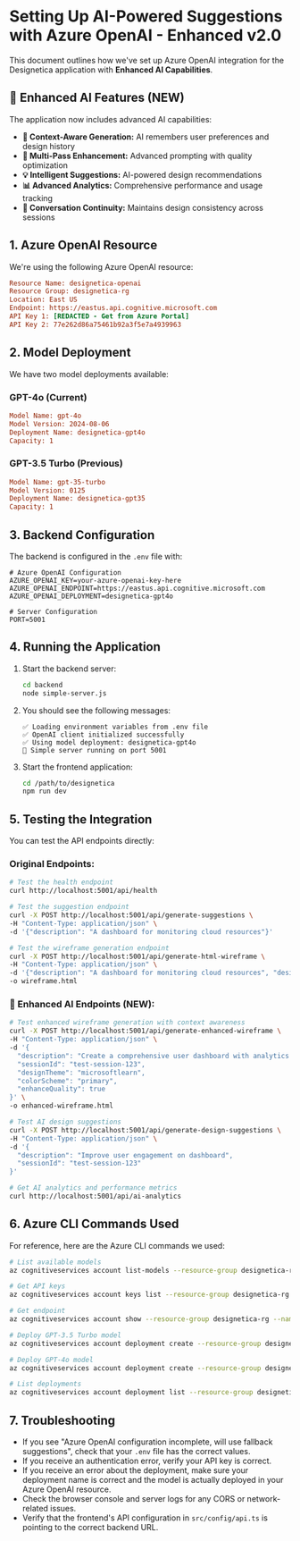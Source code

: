 # Setting Up AI-Powered Suggestions with Azure OpenAI - Enhanced v2.0

This document outlines how we've set up Azure OpenAI integration for the Designetica application with **Enhanced AI Capabilities**.

## 🚀 **Enhanced AI Features (NEW)**

The application now includes advanced AI capabilities:

- **🧠 Context-Aware Generation:** AI remembers user preferences and design history
- **🎨 Multi-Pass Enhancement:** Advanced prompting with quality optimization
- **💡 Intelligent Suggestions:** AI-powered design recommendations
- **📊 Advanced Analytics:** Comprehensive performance and usage tracking
- **🔄 Conversation Continuity:** Maintains design consistency across sessions

## 1. Azure OpenAI Resource

We're using the following Azure OpenAI resource:

```ini
Resource Name: designetica-openai
Resource Group: designetica-rg
Location: East US
Endpoint: https://eastus.api.cognitive.microsoft.com
API Key 1: [REDACTED - Get from Azure Portal]
API Key 2: 77e262d86a75461b92a3f5e7a4939963
```

## 2. Model Deployment

We have two model deployments available:

### GPT-4o (Current)

```ini
Model Name: gpt-4o
Model Version: 2024-08-06
Deployment Name: designetica-gpt4o
Capacity: 1
```

### GPT-3.5 Turbo (Previous)

```ini
Model Name: gpt-35-turbo
Model Version: 0125
Deployment Name: designetica-gpt35
Capacity: 1
```

## 3. Backend Configuration

The backend is configured in the `.env` file with:

```env
# Azure OpenAI Configuration
AZURE_OPENAI_KEY=your-azure-openai-key-here
AZURE_OPENAI_ENDPOINT=https://eastus.api.cognitive.microsoft.com
AZURE_OPENAI_DEPLOYMENT=designetica-gpt4o

# Server Configuration
PORT=5001
```

## 4. Running the Application

1. Start the backend server:

   ```bash
   cd backend
   node simple-server.js
   ```

2. You should see the following messages:

   ```console
   ✅ Loading environment variables from .env file
   ✅ OpenAI client initialized successfully
   ✅ Using model deployment: designetica-gpt4o
   🚀 Simple server running on port 5001
   ```

3. Start the frontend application:

   ```bash
   cd /path/to/designetica
   npm run dev
   ```

## 5. Testing the Integration

You can test the API endpoints directly:

### **Original Endpoints:**

```bash
# Test the health endpoint
curl http://localhost:5001/api/health

# Test the suggestion endpoint
curl -X POST http://localhost:5001/api/generate-suggestions \
-H "Content-Type: application/json" \
-d '{"description": "A dashboard for monitoring cloud resources"}'

# Test the wireframe generation endpoint
curl -X POST http://localhost:5001/api/generate-html-wireframe \
-H "Content-Type: application/json" \
-d '{"description": "A dashboard for monitoring cloud resources", "designTheme": "microsoftlearn"}' \
-o wireframe.html
```

### **🚀 Enhanced AI Endpoints (NEW):**

```bash
# Test enhanced wireframe generation with context awareness
curl -X POST http://localhost:5001/api/generate-enhanced-wireframe \
-H "Content-Type: application/json" \
-d '{
  "description": "Create a comprehensive user dashboard with analytics and notifications",
  "sessionId": "test-session-123",
  "designTheme": "microsoftlearn",
  "colorScheme": "primary",
  "enhanceQuality": true
}' \
-o enhanced-wireframe.html

# Test AI design suggestions
curl -X POST http://localhost:5001/api/generate-design-suggestions \
-H "Content-Type: application/json" \
-d '{
  "description": "Improve user engagement on dashboard",
  "sessionId": "test-session-123"
}'

# Get AI analytics and performance metrics
curl http://localhost:5001/api/ai-analytics
```

## 6. Azure CLI Commands Used

For reference, here are the Azure CLI commands we used:

```bash
# List available models
az cognitiveservices account list-models --resource-group designetica-rg --name designetica-openai --output table

# Get API keys
az cognitiveservices account keys list --resource-group designetica-rg --name designetica-openai

# Get endpoint
az cognitiveservices account show --resource-group designetica-rg --name designetica-openai --query properties.endpoint

# Deploy GPT-3.5 Turbo model
az cognitiveservices account deployment create --resource-group designetica-rg --name designetica-openai --deployment-name designetica-gpt35 --model-name gpt-35-turbo --model-version 0125 --model-format OpenAI --sku-capacity 1

# Deploy GPT-4o model
az cognitiveservices account deployment create --resource-group designetica-rg --name designetica-openai --deployment-name designetica-gpt4o --model-name gpt-4o --model-version 2024-08-06 --model-format OpenAI --sku-capacity 1

# List deployments
az cognitiveservices account deployment list --resource-group designetica-rg --name designetica-openai --output table
```

## 7. Troubleshooting

- If you see "Azure OpenAI configuration incomplete, will use fallback suggestions", check that your `.env` file has the correct values.
- If you receive an authentication error, verify your API key is correct.
- If you receive an error about the deployment, make sure your deployment name is correct and the model is actually deployed in your Azure OpenAI resource.
- Check the browser console and server logs for any CORS or network-related issues.
- Verify that the frontend's API configuration in `src/config/api.ts` is pointing to the correct backend URL.
